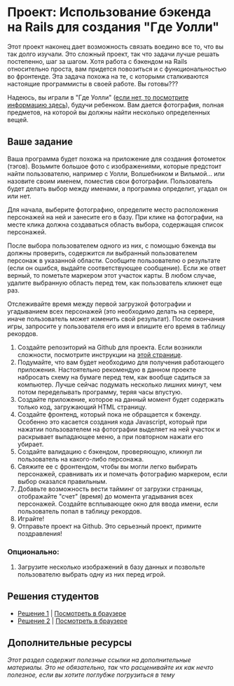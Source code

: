 # Проект: Использование бэкенда на Rails для создания "Где Уолли"

Этот проект наконец дает возможность связать воедино все то, что вы так долго изучали. Это сложный проект, так что задачи лучше решать постепенно, шаг за шагом. Хотя работа с бэкендом на Rails относительно проста, вам придется повозиться и с функциональностью во фронтенде. Эта задача похожа на те, с которыми сталкиваются настоящие программисты в своей работе. Вы готовы???

Надеюсь, вы играли в "Где Уолли" ([если нет, то посмотрите информацию здесь](https://ru.wikipedia.org/wiki/Где_Уолли%3F)), будучи ребенком. Вам дается фотография, полная предметов, на которой вы должны найти несколько определенных вещей.

## Ваше задание

Ваша программа будет похожа на приложение для создания фотометок (тэгов). Возьмите большое фото с изображениями, которые предстоит найти пользователю, например с Уолли, Волшебником и Вильмой... или назовите своим именем, поместив свои фотографии. Пользователь будет делать выбор между именами, а программа определит, угадал он или нет.

Для начала, выберите фотографию, определите место расположения персонажей на ней и занесите его в базу. При клике на фотографии, на месте клика должна создаваться область выбора, содержащая список персонажей.

После выбора пользователем одного из них, с помощью бэкенда вы должны проверить, содержится ли выбранный пользователем персонаж в указанной области. Сообщите пользователю о результате (если он ошибся, выдайте соответствующее сообщение). Если же ответ верный, то пометьте маркером этот участок карты. В любом случае, удалите выбранную область перед тем, как пользователь кликнет еще раз.

Отслеживайте время между первой загрузкой фотографии и угадыванием всех персонажей (это необходимо делать на сервере, иначе пользователь может изменить свой результат). После окончания игры, запросите у пользователя его имя и впишите его время в таблицу рекордов.

1. Создайте репозиторий на Github для проекта. Если возникли сложности, посмотрите инструкции на [этой странице](/basics-of-web-development/project-html-css).
2. Подумайте, что вам будет необходимо для получения работающего приложения. Настоятельно рекомендую в данном проекте набросать схему на бумаге перед тем, как вообще садиться за компьютер. Лучше сейчас подумать несколько лишних минут, чем потом переделывать программу, теряя часы впустую.
3. Создайте приложение, которое на данный момент будет содержать только код, загружающий HTML страницу.
4. Создайте фронтенд, который пока не обращается к бэкенду. Особенно это касается создания кода Javascript, который при нажатии пользователем на фотографии выделяет на ней участок и раскрывает выпадающее меню, а при повторном нажати его убирает.
5. Создайте валидацию с бэкендом, проверяющую, кликнул ли пользователь на какого-либо персонажа.
6. Свяжите ее с фронтендом, чтобы вы могли легко выбирать персонажей, сравнивать их и помечать фотографию маркером, если выбор оказался правильным.
7. Добавьте возможность вести тайминг от загрузки страницы, отображайте "счет" (время) до момента угадывания всех персонажей. Создайте всплывающее окно для ввода имени, если пользователь попал в таблицу рекордов.
8. Играйте!
9. Отправьте проект на Github. Это серьезный проект, примите поздравления!

### Опционально:

1. Загрузите несколько изображений в базу данных и позвольте пользователю выбрать одну из них перед игрой.


## Решения студентов

* [Решение 1](https://github.com/donaldali/wheres-waldo) | [Посмотреть в браузере](http://dna-wheres-waldo.herokuapp.com/ "Where's Waldo")
* [Решение 2](https://github.com/AtActionPark/odin_waldo) | [Посмотреть в браузере](https://hidden-sierra-6699.herokuapp.com/)


## Дополнительные ресурсы

*Этот раздел содержит полезные ссылки на дополнительные материалы. Это не обязательно, так что расценивайте их как нечто полезное, если вы хотите поглубже погрузиться в тему*
